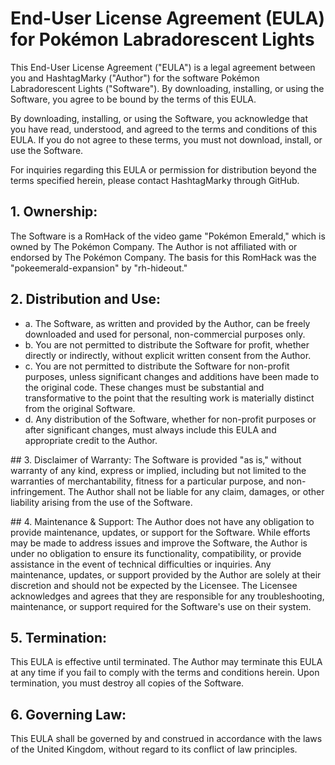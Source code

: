 # End-User License Agreement (EULA) for Pokémon Labradorescent Lights

This End-User License Agreement ("EULA") is a legal agreement between you and HashtagMarky ("Author") for the software Pokémon Labradorescent Lights ("Software"). By downloading, installing, or using the Software, you agree to be bound by the terms of this EULA.

By downloading, installing, or using the Software, you acknowledge that you have read, understood, and agreed to the terms and conditions of this EULA. If you do not agree to these terms, you must not download, install, or use the Software.

For inquiries regarding this EULA or permission for distribution beyond the terms specified herein, please contact HashtagMarky through GitHub.

## 1. Ownership:
The Software is a RomHack of the video game "Pokémon Emerald," which is owned by The Pokémon Company. The Author is not affiliated with or endorsed by The Pokémon Company. The basis for this RomHack was the "pokeemerald-expansion" by "rh-hideout."

## 2. Distribution and Use:
- a. The Software, as written and provided by the Author, can be freely downloaded and used for personal, non-commercial purposes only.
- b. You are not permitted to distribute the Software for profit, whether directly or indirectly, without explicit written consent from the Author.
- c. You are not permitted to distribute the Software for non-profit purposes, unless significant changes and additions have been made to the original code. These changes must be substantial and transformative to the point that the resulting work is materially distinct from the original Software.
- d. Any distribution of the Software, whether for non-profit purposes or after significant changes, must always include this EULA and appropriate credit to the Author.

## 3. Disclaimer of Warranty:
The Software is provided "as is," without warranty of any kind, express or implied, including but not limited to the warranties of merchantability, fitness for a particular purpose, and non-infringement. The Author shall not be liable for any claim, damages, or other liability arising from the use of the Software.

## 4. Maintenance & Support:
The Author does not have any obligation to provide maintenance, updates, or support for the Software. While efforts may be made to address issues and improve the Software, the Author is under no obligation to ensure its functionality, compatibility, or provide assistance in the event of technical difficulties or inquiries. Any maintenance, updates, or support provided by the Author are solely at their discretion and should not be expected by the Licensee. The Licensee acknowledges and agrees that they are responsible for any troubleshooting, maintenance, or support required for the Software's use on their system.

## 5. Termination:
This EULA is effective until terminated. The Author may terminate this EULA at any time if you fail to comply with the terms and conditions herein. Upon termination, you must destroy all copies of the Software.

## 6. Governing Law:
This EULA shall be governed by and construed in accordance with the laws of the United Kingdom, without regard to its conflict of law principles.
